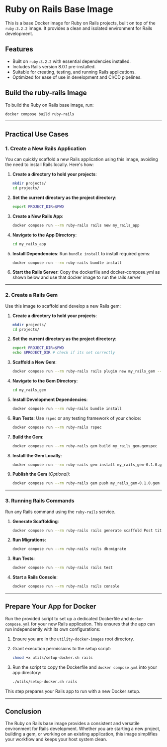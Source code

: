 
# Ruby on Rails Base Image

This is a base Docker image for Ruby on Rails projects, built on top of the `ruby:3.2.2` image. It provides a clean and isolated environment for Rails development.

## Features
- Built on `ruby:3.2.2` with essential dependencies installed.
- Includes Rails version 8.0.1 pre-installed.
- Suitable for creating, testing, and running Rails applications.
- Optimized for ease of use in development and CI/CD pipelines.

## Build the ruby-rails Image

To build the Ruby on Rails base image, run:
```bash
docker compose build ruby-rails
```

---

## Practical Use Cases

### 1. Create a New Rails Application

You can quickly scaffold a new Rails application using this image, avoiding the need to install Rails locally. Here's how:

1. **Create a directory to hold your projects**:
   ```bash
   mkdir projects/
   cd projects/
   ```

2. **Set the current directory as the project directory**:
   ```bash
   export PROJECT_DIR=$PWD
   ```

3. **Create a New Rails App**:
   ```bash
   docker compose run --rm ruby-rails rails new my_rails_app
   ```

4. **Navigate to the App Directory**:
   ```bash
   cd my_rails_app
   ```

5. **Install Dependencies**:
   Run `bundle install` to install required gems:
   ```bash
   docker compose run --rm ruby-rails bundle install
   ```

6. **Start the Rails Server**:
   Copy the dockerfile and docker-compose.yml as shown below and use that docker image to run the rails server

---

### 2. Create a Rails Gem

Use this image to scaffold and develop a new Rails gem:

1. **Create a directory to hold your projects**:
   ```bash
   mkdir projects/
   cd projects/
   ```

2. **Set the current directory as the project directory**:
   ```bash
   export PROJECT_DIR=$PWD
   echo $PROJECT_DIR # check if its set correctly
   ```

3. **Scaffold a New Gem**:
   ```bash
   docker compose run --rm ruby-rails rails plugin new my_rails_gem --mountable
   ```

4. **Navigate to the Gem Directory**:
   ```bash
   cd my_rails_gem
   ```

5. **Install Development Dependencies**:
   ```bash
   docker compose run --rm ruby-rails bundle install
   ```

6. **Run Tests**:
   Use `rspec` or any testing framework of your choice:
   ```bash
   docker compose run --rm ruby-rails rspec
   ```

5. **Build the Gem**:
   ```bash
   docker compose run --rm ruby-rails gem build my_rails_gem.gemspec
   ```

6. **Install the Gem Locally**:
   ```bash
   docker compose run --rm ruby-rails gem install my_rails_gem-0.1.0.gem
   ```

7. **Publish the Gem** *(Optional)*:
   ```bash
   docker compose run --rm ruby-rails gem push my_rails_gem-0.1.0.gem
   ```

---

### 3. Running Rails Commands

Run any Rails command using the `ruby-rails` service.

1. **Generate Scaffolding**:
   ```bash
   docker compose run --rm ruby-rails rails generate scaffold Post title:string content:text
   ```

2. **Run Migrations**:
   ```bash
   docker compose run --rm ruby-rails rails db:migrate
   ```

3. **Run Tests**:
   ```bash
   docker compose run --rm ruby-rails rails test
   ```

4. **Start a Rails Console**:
   ```bash
   docker compose run --rm ruby-rails rails console
   ```

---

## Prepare Your App for Docker

Run the provided script to set up a dedicated Dockerfile and `docker compose.yml` for your new Rails application. This ensures that the app can run independently with its own configurations:

1. Ensure you are in the `utility-docker-images` root directory.
2. Grant execution permissions to the setup script:
   ```bash
   chmod +x utils/setup-docker.sh rails
   ```

3. Run the script to copy the Dockerfile and `docker compose.yml` into your app directory:
   ```bash
   ./utils/setup-docker.sh rails
   ```

This step prepares your Rails app to run with a new Docker setup.

---

## Conclusion

The Ruby on Rails base image provides a consistent and versatile environment for Rails development. Whether you are starting a new project, building a gem, or working on an existing application, this image simplifies your workflow and keeps your host system clean.
